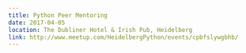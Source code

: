 ```yaml
---
title: Python Peer Mentoring
date: 2017-04-05
location: The Dubliner Hotel & Irish Pub, Heidelberg
link: http://www.meetup.com/HeidelbergPython/events/cpbfslywgbhb/
---
```

